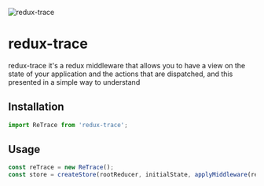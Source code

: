 ![redux-trace](http://i.imgur.com/aSgXTGF.png)

# redux-trace

redux-trace it's a redux middleware that allows you to have a view on the state of your application and the actions that are dispatched, and this presented in a simple way to understand

## Installation

```js
import ReTrace from 'redux-trace';
```

## Usage

```js
const reTrace = new ReTrace(); 
const store = createStore(rootReducer, initialState, applyMiddleware(reTrace.start));
```
